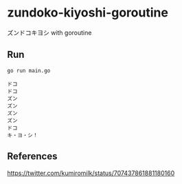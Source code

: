 # zundoko-kiyoshi-goroutine

ズンドコキヨシ with goroutine

## Run

```
go run main.go
```

```
ドコ
ドコ
ズン
ズン
ズン
ズン
ドコ
キ・ヨ・シ！
```

## References

https://twitter.com/kumiromilk/status/707437861881180160
